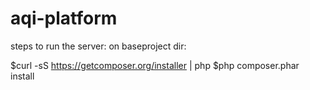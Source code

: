 aqi-platform
=============
steps to run the server:
on baseproject dir:

$curl -sS https://getcomposer.org/installer | php
$php composer.phar install



